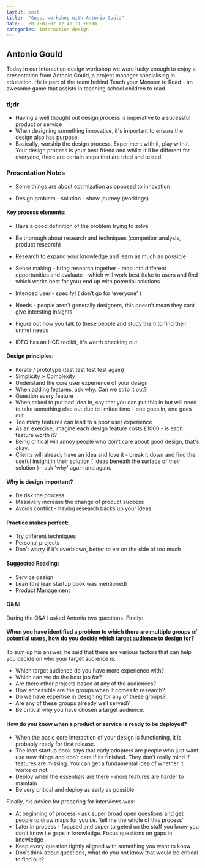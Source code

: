 ```yaml
---
layout: post
title:  "Guest workshop with Antonio Gould"
date:   2017-02-02 12:40:11 +0000
categories: interaction design
---
```


## Antonio Gould

Today in our interaction design workshop we were lucky enough to enjoy a presentation from
Antonio Gould, a project manager specialising in education. He is part of the team behind 
Teach your Monster to Read - an awesome game that assists in teaching school children to read.

### tl;dr
- Having a well thought out design process is imperative to a sucessful product or service
- When designing something innovative, it's important to ensure the design also has purpose.
- Basically, worship the design process. Experiment with it, play with it. Your design process
 is your best friend and whilst it'll be different for everyone, there are certain steps that
 are tried and tested.

### Presentation Notes
- Some things are about optimization as opposed to innovation

- Design problem - solution - show journey (workings)

#### Key process elements:

- Have a good definition of the problem trying to solve
- Be thorough about research and techniques (competitor analysis, product research)
- Research to expand your knowledge and learn as much as possible
- Sense making - bring research together - map into different opportunities and evaluate - which will work best (take to users and find which works best for you) end up with potential solutions

- Intended user - specify! ( don’t go for ‘everyone’ )
- Needs - people aren’t generally designers, this doesn’t mean they cant give intersting insights
- Figure out how you talk to these people and study them to find their unmet needs
- IDEO has an HCD toolkit, it's worth checking out

#### Design principles: 

- Iterate / prototype (test test test test again)
- Simplicity > Complexity 
- Understand the core user experience of your design
- When adding features, ask why. Can we strip it out?
- Question every feature
- When asked to put bad idea in, say that you can put this in but will need to take something else out due 
to limited time - one goes in, one goes out
- Too many features can lead to a poor user experience
- As an exercise, imagine each design feature costs £1000 - is each feature worth it?
- Being critical will annoy people who don’t care about good design, that's okay.
- Clients will already have an idea and love it - break it down and find the useful insight 
in their solution ( ideas beneath the surface of their solution ) - ask 'why' again and again. 

#### Why is design important?
- De risk the process
- Massively increase the change of product success
- Avoids conflict - having research backs up your ideas

#### Practice makes perfect:
- Try different techniques
- Personal projects
- Don’t worry if it’s overblown, better to err on the side of too much

#### Suggested Reading:
- Service design
- Lean (the lean startup book was mentioned)
- Product Management

#### Q&A:

During the Q&A I asked Antonio two questions. Firstly: 

#### When you have identified a problem to which there are multiple groups of potential users, how do you decide which target audience to design for?
To sum up his answer, he said that there are various factors that can help you decide
on who your target audience is:
- Which target audience do you have more experience with?
- Which can we do the best job for?
- Are there other projects based at any of the audiences?
- How accessible are the groups when it comes to research?
- Do we have expertise in designing for any of these groups?
- Are any of these groups already well served?
- Be critical why you have chosen a target audience.

#### How do you know when a product or service is ready to be deployed?

- When the basic core interaction of your design is functioning, it is probably ready for first release.
- The lean startup book says that early adopters are people who just want use new things and don’t care
 if its finished. They don't really mind if features are missing. You can get a fundamental idea of whether it 
 works or not.
- Deploy when the essentials are there - more features are harder to maintain
- Be very critical and deploy as early as possible

Finally, his advice for preparing for interviews was:

- At beginning of process - ask super broad open questions and get people 
to draw maps for you i.e. ‘tell me the whole of this process’
- Later in process - focused and super targeted on the stuff you know you 
don’t know i.e gaps in knowledge. Focus questions on gaps in knowledge
- Keep every question tightly aligned with something you want to know
- Don’t think about questions, what do you not know that would be critical to find out?
